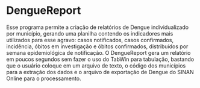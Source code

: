 # DengueReport

Esse programa permite a criação de relatórios de Dengue individualizado por município, gerando uma planilha contendo os indicadores mais utilizados para esse agravo: casos notificados, casos confirmados, incidência, óbitos em investigação e óbitos confirmados, distribuídos por semana epidemiológica de notificação. O DengueReport gera um relatório em poucos segundos sem fazer o uso do TabWin para tabulação, bastando que o usuário coloque em um arquivo de texto, o código dos municípios para a extração dos dados e o arquivo de exportação de Dengue do SINAN Online para o processamento.
